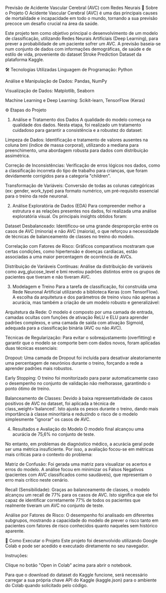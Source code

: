 Previsão de Acidente Vascular Cerebral (AVC) com Redes Neurais
🎯 Sobre o Projeto
O Acidente Vascular Cerebral (AVC) é uma das principais causes de mortalidade e incapacidade em todo o mundo, tornando a sua previsão precoce um desafio crucial na área da saúde.

Este projeto tem como objetivo principal o desenvolvimento de um modelo de classificação, utilizando Redes Neurais Artificiais (Deep Learning), para prever a probabilidade de um paciente sofrer um AVC. A previsão baseia-se num conjunto de dados com informações demográficas, de saúde e de estilo de vida, proveniente do dataset Stroke Prediction Dataset da plataforma Kaggle.

🛠️ Tecnologias Utilizadas
Linguagem de Programação: Python

Análise e Manipulação de Dados: Pandas, NumPy

Visualização de Dados: Matplotlib, Seaborn

Machine Learning e Deep Learning: Scikit-learn, TensorFlow (Keras)

⚙️ Etapas do Projeto
1. Análise e Tratamento dos Dados
A qualidade do modelo começa na qualidade dos dados. Nesta etapa, foi realizado um tratamento cuidadoso para garantir a consistência e a robustez do dataset:

Limpeza de Dados: Identificação e tratamento de valores ausentes na coluna bmi (índice de massa corporal), utilizando a mediana para preenchimento, uma abordagem robusta para dados com distribuição assimétrica.

Correção de Inconsistências: Verificação de erros lógicos nos dados, como a classificação incorreta do tipo de trabalho para crianças, que foram devidamente corrigidos para a categoria "children".

Transformação de Variáveis: Conversão de todas as colunas categóricas (ex: gender, work_type) para formato numérico, um pré-requisito essencial para o treino da rede neuronal.

2. Análise Exploratória de Dados (EDA)
Para compreender melhor a estrutura e as relações presentes nos dados, foi realizada uma análise exploratória visual. Os principais insights obtidos foram:

Dataset Desbalanceado: Identificou-se uma grande desproporção entre os casos de AVC (minoria) e não AVC (maioria), o que reforçou a necessidade de técnicas de balanceamento de classes no treino do modelo.

Correlação com Fatores de Risco: Gráficos comparativos mostraram que certas condições, como hipertensão e doenças cardíacas, estão associadas a uma maior percentagem de ocorrência de AVCs.

Distribuição de Variáveis Contínuas: Análise da distribuição de variáveis como avg_glucose_level e bmi revelou padrões distintos entre os grupos de pacientes que tiveram e não tiveram AVC.

3. Modelagem e Treino
Para a tarefa de classificação, foi construída uma Rede Neuronal Artificial utilizando a biblioteca Keras (com TensorFlow). A escolha da arquitetura e dos parâmetros de treino visou não apenas a acurácia, mas também a criação de um modelo robusto e generalizável:

Arquitetura da Rede: O modelo é composto por uma camada de entrada, camadas ocultas com funções de ativação ReLU e ELU para aprender padrões complexos, e uma camada de saída com ativação Sigmoid, adequada para a classificação binária (AVC ou não AVC).

Técnicas de Regularização: Para evitar o sobreajustamento (overfitting) e garantir que o modelo se comporte bem com dados novos, foram aplicadas duas técnicas essenciais:

Dropout: Uma camada de Dropout foi incluída para desativar aleatoriamente uma percentagem de neurónios durante o treino, forçando a rede a aprender padrões mais robustos.

Early Stopping: O treino foi monitorizado para parar automaticamente caso o desempenho no conjunto de validação não melhorasse, garantindo o ponto ótimo de treino.

Balanceamento de Classes: Devido à baixa representatividade de casos positivos de AVC no dataset, foi aplicada a técnica de class_weight='balanced'. Isto ajusta os pesos durante o treino, dando mais importância à classe minoritária e reduzindo o risco de o modelo simplesmente "ignorar" os casos de AVC.

4. Resultados e Avaliação do Modelo
O modelo final alcançou uma acurácia de 75,6% no conjunto de teste.

No entanto, em problemas de diagnóstico médico, a acurácia geral pode ser uma métrica insuficiente. Por isso, a avaliação focou-se em métricas mais críticas para o contexto do problema:

Matriz de Confusão: Foi gerada uma matriz para visualizar os acertos e erros do modelo. A análise focou em minimizar os Falsos Negativos (pacientes com AVC classificados como saudáveis), que representam o erro mais crítico neste cenário.

Recall (Sensibilidade): Graças ao balanceamento de classes, o modelo alcançou um recall de 77% para os casos de AVC. Isto significa que ele foi capaz de identificar corretamente 77% de todos os pacientes que realmente tiveram um AVC no conjunto de teste.

Análise por Fatores de Risco: O desempenho foi analisado em diferentes subgrupos, mostrando a capacidade do modelo de prever o risco tanto em pacientes com fatores de risco conhecidos quanto naqueles sem histórico aparente.

🏁 Como Executar o Projeto
Este projeto foi desenvolvido utilizando Google Colab e pode ser acedido e executado diretamente no seu navegador.

Instruções:

Clique no botão "Open in Colab" acima para abrir o notebook.

Para que o download do dataset do Kaggle funcione, será necessário carregar a sua própria chave API do Kaggle (kaggle.json) para o ambiente do Colab quando solicitado pelo código.
